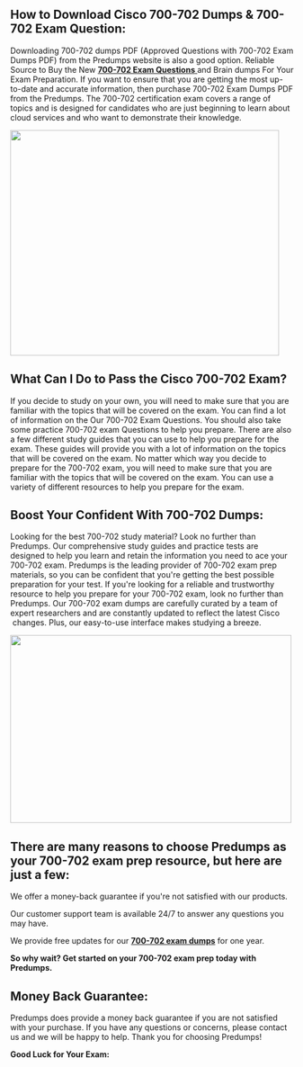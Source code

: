 <h2>How to Download Cisco 700-702 Dumps &amp; 700-702 Exam Question:</h2>
<p>Downloading 700-702 dumps PDF (Approved Questions with 700-702 Exam Dumps PDF) from the Predumps website is also a good option. Reliable Source to Buy the New <a href="https://predumps.com/dumps/700-702-pdf/"><strong>700-702 Exam Questions</strong> </a>and Brain dumps For Your Exam Preparation. If you want to ensure that you are getting the most up-to-date and accurate information, then purchase 700-702 Exam Dumps PDF from the Predumps. The 700-702 certification exam covers a range of topics and is designed for candidates who are just beginning to learn about cloud services and who want to demonstrate their knowledge.</p>
<p><img src="https://i.ibb.co/N7Dq9sM/predumps.png" alt="" width="478" height="401" /></p>
<h2>What Can I Do to Pass the Cisco 700-702 Exam?</h2>
<p>If you decide to study on your own, you will need to make sure that you are familiar with the topics that will be covered on the exam. You can find a lot of information on the Our 700-702 Exam Questions. You should also take some practice 700-702 exam Questions to help you prepare. There are also a few different study guides that you can use to help you prepare for the exam. These guides will provide you with a lot of information on the topics that will be covered on the exam. No matter which way you decide to prepare for the 700-702 exam, you will need to make sure that you are familiar with the topics that will be covered on the exam. You can use a variety of different resources to help you prepare for the exam.</p>
<h2>Boost Your Confident With 700-702 Dumps:</h2>
<p>Looking for the best 700-702 study material? Look no further than Predumps. Our comprehensive study guides and practice tests are designed to help you learn and retain the information you need to ace your 700-702 exam. Predumps is the leading provider of 700-702 exam prep materials, so you can be confident that you're getting the best possible preparation for your test. If you're looking for a reliable and trustworthy resource to help you prepare for your 700-702 exam, look no further than Predumps. Our 700-702 exam dumps are carefully curated by a team of expert researchers and are constantly updated to reflect the latest Cisco &nbsp;changes. Plus, our easy-to-use interface makes studying a breeze.</p>
<p><img src="https://i.ibb.co/YyMy9yb/Real-Exam-Dumps.png" alt="" width="500" height="334" /></p>
<h2>There are many reasons to choose Predumps as your 700-702 exam prep resource, but here are just a few:</h2>
<p>We offer a money-back guarantee if you're not satisfied with our products.</p>
<p>Our customer support team is available 24/7 to answer any questions you may have.</p>
<p>We provide free updates for our <strong><a href="https://predumps.com/dumps/700-702-pdf/">700-702 exam dumps</a></strong> for one year.</p>
<p><strong>So why wait? Get started on your 700-702 exam prep today with Predumps.</strong></p>
<h2>Money Back Guarantee:</h2>
<p>Predumps does provide a money back guarantee if you are not satisfied with your purchase. If you have any questions or concerns, please contact us and we will be happy to help. Thank you for choosing Predumps!</p>
<p><strong>Good Luck for Your Exam:</strong></p>
